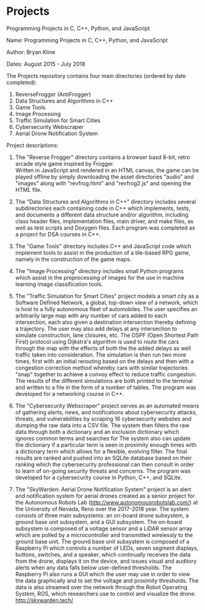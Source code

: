 # Projects
Programming Projects in C, C++, Python, and JavaScript

Name: Programming Projects in C, C++, Python, and JavaScript

Author: Bryan Kline

Dates:  August 2015 - July 2018

The Projects repository contains four main directories (ordered by date completed):

  1. ReverseFrogger (AntiFrogger)
  2. Data Structures and Algorithms in C++
  3. Game Tools
  4. Image Processing
  5. Traffic Simulation for Smart Cities
  6. Cybersecurity Webscraper
  7. Aerial Drone Notification System

Project descriptions: 

1. The "Reverse Frogger" directory contains a browser basd 8-bit, retro arcade style game inspired by Frogger.  
Written in JavaScript and rendered in an HTML canvas, the game can be played offline by simply downloading the 
asset directories "audio" and "images" along with "revfrog.html" and "revfrog2.js" and opening the HTML file.   

2. The "Data Structures and Algorithms in C++" directory includes several subdirectories each containing code in C++
which implements, tests, and documents a different data structure and/or algorithm, including class header files, 
implementation files, main driver, and make files, as well as test scripts and Doxygen files.  Each program was 
completed as a project for DSA courses in C++.

3. The "Game Tools" directory includes C++ and JavaScript code which implement tools to assist in the production of a tile-based RPG game, namely in the construction of the game maps.

4. The "Image Processing" directory includes small Python programs which assist in the preprocessing of images for the use in machine learning image classification tools.

5. The "Traffic Simulation for Smart Cities" project models a smart city as a Software Defined Network, a global, top-down view
of a network, which is host to a fully autonomous fleet of automobiles.  The user specifies an arbitrarily large map with any 
number of cars added to each intersection, each also given a destination intersection thereby defining a trajectory.  The 
user may also add delays at any intersection to simulate construction, lane closures, etc. The OSPF (Open Shortest Path First) 
protocol using Dijkstra's algorithm is used to route the cars through the map with the effects of both the the added delays 
as well traffic taken into consideration.  The simulation is then run two more times, first with an initial rerouting based on 
the delays and then with a congestion correction method whereby cars with similar trajectories "snap" together to
achieve a convoy effect to reduce traffic congestion.  The results of the different simulations are both printed to the 
terminal and written to a file in the form of a number of tables.  The program was developed for a networking course in C++. 

6. The "Cybersecurity Webscraper" project serves as an automated means of gathering alerts, news, and notifications about 
cybersecurity attacks, threats, and vulnerabilities by scraping 16 cybersecurity websites and dumping the raw data
into a CSV file.  The system then filters the raw data through both a dictionary and an exclusion dictionary which
ignores common terms and searches for The system also can update the dictionary if a particular term is seen in proximity
enough times with a dictionary term which allows for a flexible, evolving filter.  The final results are ranked and pushed 
into an SQLite database based on their ranking which the cybersecurity professional can then consult in order to learn of
on-going security threats and concerns.  The program was developed for a cybersecurity course in Python, C++, and SQLite.

7. The "SkyWarden: Aerial Drone Notification System" project is an alert and notification system for aerial drones created as 
a senior project for the Autonomous Robots Lab (http://www.autonomousrobotslab.com/) at the University of Nevada, Reno over the
2017-2018 year.  The system consists of three main subsystems: an on-board drone subsystem, a ground base unit subsystem,
and a GUI subsystem.  The on-board subsystem is composed of a voltage sensor and a LiDAR sensor array which are polled by
a microcontroller and transmitted wirelessly to the ground base unit.  The ground base unit subsystem is composed of a
Raspberry Pi which controls a number of LEDs, seven segment displays, buttons, switches, and a speaker, which continually
receives the data from the drone, displays it on the device, and issues visual and auditory alerts when any data falls below
user-defined thresholds.  The Raspberry Pi also runs a GUI which the user may use in order to view the data graphically and
to set the voltage and proximity thresholds.  The data is also streamed over the network through the Robot Operating System,
ROS, which researchers use to control and visualize the drone.  http://skywarden.tech/
